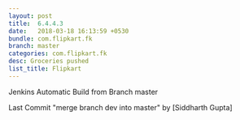 ```yaml
---
layout: post
title:  6.4.4.3
date:   2018-03-18 16:13:59 +0530
bundle: com.flipkart.fk
branch: master
categories: com.flipkart.fk
desc: Groceries pushed
list_title: Flipkart
---
```


Jenkins Automatic Build from Branch master

Last Commit "merge branch dev into master" by [Siddharth Gupta]

[jekyll-docs]: https://jekyllrb.com/docs/home
[jekyll-gh]:   https://github.com/jekyll/jekyll
[jekyll-talk]: https://talk.jekyllrb.com/
